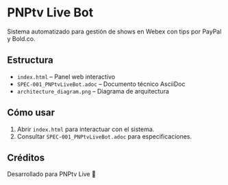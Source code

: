 # PNPtv Live Bot

Sistema automatizado para gestión de shows en Webex con tips por PayPal y Bold.co.

## Estructura
- `index.html` – Panel web interactivo
- `SPEC-001_PNPtvLiveBot.adoc` – Documento técnico AsciiDoc
- `architecture_diagram.png` – Diagrama de arquitectura

## Cómo usar
1. Abrir `index.html` para interactuar con el sistema.
2. Consultar `SPEC-001_PNPtvLiveBot.adoc` para especificaciones.

## Créditos
Desarrollado para PNPtv Live 🚀
